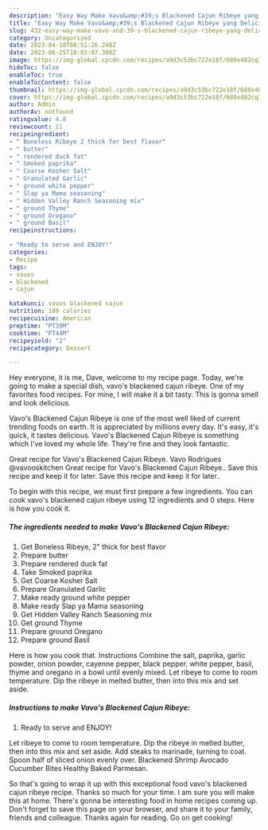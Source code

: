 ```yaml
---
description: "Easy Way Make Vavo&amp;#39;s Blackened Cajun Ribeye yang Delicious"
title: "Easy Way Make Vavo&amp;#39;s Blackened Cajun Ribeye yang Delicious"
slug: 432-easy-way-make-vavo-and-39-s-blackened-cajun-ribeye-yang-delicious
category: Uncategorized
date: 2023-04-18T08:51:26.248Z
date: 2023-06-25T18:03:07.300Z
image: https://img-global.cpcdn.com/recipes/a9d3c53bc722e18f/680x482cq70/vavos-blackened-cajun-ribeye-recipe-main-photo.jpg
hideToc: false
enableToc: true
enableTocContent: false
thumbnail: https://img-global.cpcdn.com/recipes/a9d3c53bc722e18f/680x482cq70/vavos-blackened-cajun-ribeye-recipe-main-photo.jpg
cover: https://img-global.cpcdn.com/recipes/a9d3c53bc722e18f/680x482cq70/vavos-blackened-cajun-ribeye-recipe-main-photo.jpg
author: Admin
authorAv: notfound
ratingvalue: 4.8
reviewcount: 11
recipeingredient:
- " Boneless Ribeye 2 thick for best flavor"
- " butter"
- " rendered duck fat"
- " Smoked paprika"
- " Coarse Kosher Salt"
- " Granulated Garlic"
- " ground white pepper"
- " Slap ya Mama seasoning"
- " Hidden Valley Ranch Seasoning mix"
- " ground Thyme"
- " ground Oregano"
- " ground Basil"
recipeinstructions:

- "Ready to serve and ENJOY!"
categories:
- Recipe
tags:
- vavos
- blackened
- cajun

katakunci: vavos blackened cajun 
nutrition: 189 calories
recipecuisine: American
preptime: "PT39M"
cooktime: "PT44M"
recipeyield: "2"
recipecategory: Dessert

---
```



Hey everyone, it is me, Dave, welcome to my recipe page. Today, we're going to make a special dish, vavo&#39;s blackened cajun ribeye. One of my favorites food recipes. For mine, I will make it a bit tasty. This is gonna smell and look delicious.

Vavo&#39;s Blackened Cajun Ribeye is one of the most well liked of current trending foods on earth. It is appreciated by millions every day. It's easy, it's quick, it tastes delicious. Vavo&#39;s Blackened Cajun Ribeye is something which I've loved my whole life. They're fine and they look fantastic.

Great recipe for Vavo&#39;s Blackened Cajun Ribeye. Vavo Rodrigues @vavooskitchen Great recipe for Vavo&#39;s Blackened Cajun Ribeye.. Save this recipe and keep it for later. Save this recipe and keep it for later..


To begin with this recipe, we must first prepare a few ingredients. You can cook vavo&#39;s blackened cajun ribeye using 12 ingredients and 0 steps. Here is how you cook it.

<!--inarticleads1-->

##### The ingredients needed to make Vavo&#39;s Blackened Cajun Ribeye:

1. Get  Boneless Ribeye, 2&#34; thick for best flavor
1. Prepare  butter
1. Prepare  rendered duck fat
1. Take  Smoked paprika
1. Get  Coarse Kosher Salt
1. Prepare  Granulated Garlic
1. Make ready  ground white pepper
1. Make ready  Slap ya Mama seasoning
1. Get  Hidden Valley Ranch Seasoning mix
1. Get  ground Thyme
1. Prepare  ground Oregano
1. Prepare  ground Basil


Here is how you cook that. Instructions Combine the salt, paprika, garlic powder, onion powder, cayenne pepper, black pepper, white pepper, basil, thyme and oregano in a bowl until evenly mixed. Let ribeye to come to room temperature. Dip the ribeye in melted butter, then into this mix and set aside. 

<!--inarticleads2-->

##### Instructions to make Vavo&#39;s Blackened Cajun Ribeye:


1. Ready to serve and ENJOY!

Let ribeye to come to room temperature. Dip the ribeye in melted butter, then into this mix and set aside. Add steaks to marinade, turning to coat. Spoon half of sliced onion evenly over. Blackened Shrimp Avocado Cucumber Bites Healthy Baked Parmesan. 

So that's going to wrap it up with this exceptional food vavo&#39;s blackened cajun ribeye recipe. Thanks so much for your time. I am sure you will make this at home. There's gonna be interesting food in home recipes coming up. Don't forget to save this page on your browser, and share it to your family, friends and colleague. Thanks again for reading. Go on get cooking!
